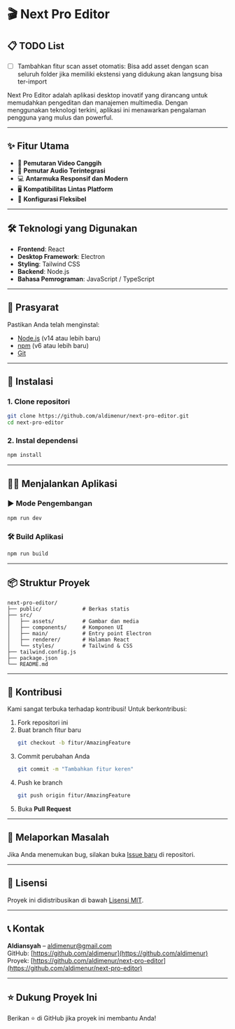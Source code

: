 # 🎬 Next Pro Editor

## 📋 TODO List

- [ ] Tambahkan fitur scan asset otomatis: Bisa add asset dengan scan seluruh folder jika memiliki ekstensi yang didukung akan langsung bisa ter-import

Next Pro Editor adalah aplikasi desktop inovatif yang dirancang untuk memudahkan pengeditan dan manajemen multimedia. Dengan menggunakan teknologi terkini, aplikasi ini menawarkan pengalaman pengguna yang mulus dan powerful.

---

## ✨ Fitur Utama

- 🎥 **Pemutaran Video Canggih**
- 🎵 **Pemutar Audio Terintegrasi**
- 💻 **Antarmuka Responsif dan Modern**
- 🖥️ **Kompatibilitas Lintas Platform**
- 🔧 **Konfigurasi Fleksibel**

---

## 🛠️ Teknologi yang Digunakan

- **Frontend**: React  
- **Desktop Framework**: Electron  
- **Styling**: Tailwind CSS  
- **Backend**: Node.js  
- **Bahasa Pemrograman**: JavaScript / TypeScript

---

## 🚦 Prasyarat

Pastikan Anda telah menginstal:

- [Node.js](https://nodejs.org/) (v14 atau lebih baru)  
- [npm](https://www.npmjs.com/) (v6 atau lebih baru)  
- [Git](https://git-scm.com/)

---

## 🔧 Instalasi

### 1. Clone repositori

```bash
git clone https://github.com/aldimenur/next-pro-editor.git
cd next-pro-editor
```

### 2. Instal dependensi

```bash
npm install
```

---

## 🏃‍♂️ Menjalankan Aplikasi

### ▶ Mode Pengembangan

```bash
npm run dev
```

### 🛠 Build Aplikasi

```bash
npm run build
```

---

## 📦 Struktur Proyek

```
next-pro-editor/
├── public/             # Berkas statis
├── src/
│   ├── assets/         # Gambar dan media
│   ├── components/     # Komponen UI
│   ├── main/           # Entry point Electron
│   ├── renderer/       # Halaman React
│   └── styles/         # Tailwind & CSS
├── tailwind.config.js
├── package.json
└── README.md
```

---

## 🤝 Kontribusi

Kami sangat terbuka terhadap kontribusi! Untuk berkontribusi:

1. Fork repositori ini  
2. Buat branch fitur baru  
   ```bash
   git checkout -b fitur/AmazingFeature
   ```
3. Commit perubahan Anda  
   ```bash
   git commit -m "Tambahkan fitur keren"
   ```
4. Push ke branch  
   ```bash
   git push origin fitur/AmazingFeature
   ```
5. Buka **Pull Request**

---

## 🐛 Melaporkan Masalah

Jika Anda menemukan bug, silakan buka [Issue baru](https://github.com/aldimenur/next-pro-editor/issues) di repositori.

---

## 📄 Lisensi

Proyek ini didistribusikan di bawah [Lisensi MIT](LICENSE).

---

## 📞 Kontak

**Aldiansyah** – [aldimenur@gmail.com](mailto:aldimenur@gmail.com)  
GitHub: [https://github.com/aldimenur](https://github.com/aldimenur)  
Proyek: [https://github.com/aldimenur/next-pro-editor](https://github.com/aldimenur/next-pro-editor)

---

## ⭐ Dukung Proyek Ini

Berikan ⭐ di GitHub jika proyek ini membantu Anda!